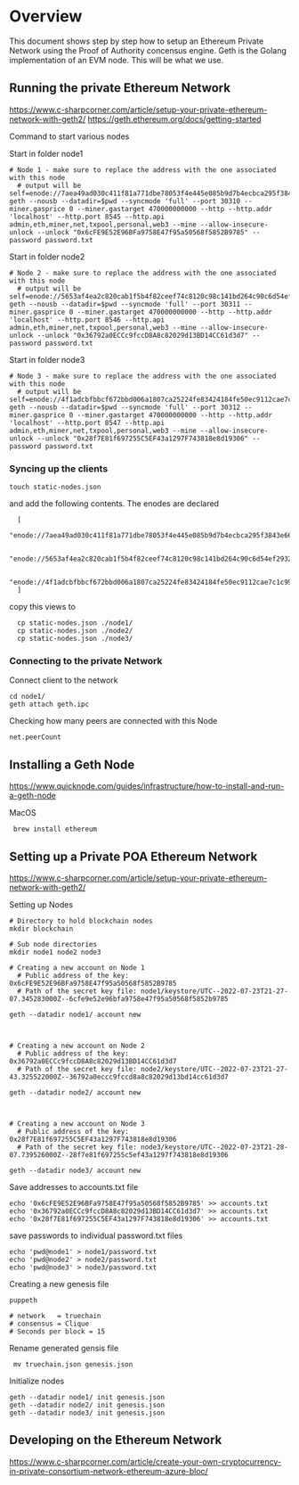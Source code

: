 # Overview
This document shows step by step how to setup an Ethereum Private Network using the Proof of Authority concensus engine.
Geth is the Golang implementation of an EVM node. This will be what we use.

## Running the private Ethereum Network

https://www.c-sharpcorner.com/article/setup-your-private-ethereum-network-with-geth2/
https://geth.ethereum.org/docs/getting-started


Command to start various nodes
  
  Start in folder node1
  ```
  # Node 1 - make sure to replace the address with the one associated with this node
    # output will be self=enode://7aea49ad030c411f81a771dbe78053f4e445e085b9d7b4ecbca295f3843e66a773f3b76c47d16466e1ebb2b9002b431bac78e93456242359d250adf02b1bc2e6@127.0.0.1:30310
  geth --nousb --datadir=$pwd --syncmode 'full' --port 30310 --miner.gasprice 0 --miner.gastarget 470000000000 --http --http.addr 'localhost' --http.port 8545 --http.api admin,eth,miner,net,txpool,personal,web3 --mine --allow-insecure-unlock --unlock "0x6cFE9E52E96BFa9758E47f95a50568f5852B9785" --password password.txt  
  ```

  Start in folder node2
  ```
  # Node 2 - make sure to replace the address with the one associated with this node
    # output will be self=enode://5653af4ea2c820cab1f5b4f82ceef74c8120c98c141bd264c90c6d54ef293231261fcadf48d27811af3e6f72aed0c5686df6f8a9fedc4530d0fd868885e01a88@127.0.0.1:30311
  geth --nousb --datadir=$pwd --syncmode 'full' --port 30311 --miner.gasprice 0 --miner.gastarget 470000000000 --http --http.addr 'localhost' --http.port 8546 --http.api admin,eth,miner,net,txpool,personal,web3 --mine --allow-insecure-unlock --unlock "0x36792a0ECCc9fccD8A8c82029d13BD14CC61d3d7" --password password.txt  
  ```

  Start in folder node3
  ```
  # Node 3 - make sure to replace the address with the one associated with this node
    # output will be self=enode://4f1adcbfbbcf672bbd006a1807ca25224fe83424184fe50ec9112cae7c1c99056f7102459925d3ea68f8be2c44831881797e6e620e15199c64a4cab3d74b2c11@127.0.0.1:30312
  geth --nousb --datadir=$pwd --syncmode 'full' --port 30312 --miner.gasprice 0 --miner.gastarget 470000000000 --http --http.addr 'localhost' --http.port 8547 --http.api admin,eth,miner,net,txpool,personal,web3 --mine --allow-insecure-unlock --unlock "0x28f7E81f697255C5EF43a1297F743818e8d19306" --password password.txt  

  ```



### Syncing up the clients
```
touch static-nodes.json
```

and add the following contents. The enodes are declared 
```
  [       
    "enode://7aea49ad030c411f81a771dbe78053f4e445e085b9d7b4ecbca295f3843e66a773f3b76c47d16466e1ebb2b9002b431bac78e93456242359d250adf02b1bc2e6@127.0.0.1:30310",    
        
    "enode://5653af4ea2c820cab1f5b4f82ceef74c8120c98c141bd264c90c6d54ef293231261fcadf48d27811af3e6f72aed0c5686df6f8a9fedc4530d0fd868885e01a88@127.0.0.1:30311",    
        
    "enode://4f1adcbfbbcf672bbd006a1807ca25224fe83424184fe50ec9112cae7c1c99056f7102459925d3ea68f8be2c44831881797e6e620e15199c64a4cab3d74b2c11@127.0.0.1:30312"    
  ]   
```

copy this views to 
```
  cp static-nodes.json ./node1/
  cp static-nodes.json ./node2/
  cp static-nodes.json ./node3/
```

### Connecting to the private Network
Connect client to the network
```
cd node1/
geth attach geth.ipc  
```

Checking how many peers are connected with this Node
```
net.peerCount    
```


## Installing a Geth Node
https://www.quicknode.com/guides/infrastructure/how-to-install-and-run-a-geth-node


MacOS
```
 brew install ethereum
```

Setting up a Private POA Ethereum Network
---
https://www.c-sharpcorner.com/article/setup-your-private-ethereum-network-with-geth2/


Setting up Nodes
```
# Directory to hold blockchain nodes
mkdir blockchain 

# Sub node directories
mkdir node1 node2 node3  

# Creating a new account on Node 1
  # Public address of the key:   0x6cFE9E52E96BFa9758E47f95a50568f5852B9785
  # Path of the secret key file: node1/keystore/UTC--2022-07-23T21-27-07.345283000Z--6cfe9e52e96bfa9758e47f95a50568f5852b9785

geth --datadir node1/ account new    



# Creating a new account on Node 2
  # Public address of the key:   0x36792a0ECCc9fccD8A8c82029d13BD14CC61d3d7
  # Path of the secret key file: node2/keystore/UTC--2022-07-23T21-27-43.325522000Z--36792a0eccc9fccd8a8c82029d13bd14cc61d3d7

geth --datadir node2/ account new    



# Creating a new account on Node 3
  # Public address of the key:   0x28f7E81f697255C5EF43a1297F743818e8d19306
  # Path of the secret key file: node3/keystore/UTC--2022-07-23T21-28-07.739526000Z--28f7e81f697255c5ef43a1297f743818e8d19306

geth --datadir node3/ account new     
```

Save addresses to accounts.txt file
```
echo '0x6cFE9E52E96BFa9758E47f95a50568f5852B9785' >> accounts.txt
echo '0x36792a0ECCc9fccD8A8c82029d13BD14CC61d3d7' >> accounts.txt
echo '0x28f7E81f697255C5EF43a1297F743818e8d19306' >> accounts.txt
```


save passwords to individual password.txt files
```
echo 'pwd@node1' > node1/password.txt
echo 'pwd@node2' > node2/password.txt
echo 'pwd@node3' > node3/password.txt
```


Creating a new genesis file
```
puppeth

# network   = truechain
# consensus = Clique
# Seconds per block = 15

```

Rename generated gensis file
```
 mv truechain.json genesis.json 
```

Initialize nodes
```
geth --datadir node1/ init genesis.json  
geth --datadir node2/ init genesis.json  
geth --datadir node3/ init genesis.json  
```


## Developing on the Ethereum Network
https://www.c-sharpcorner.com/article/create-your-own-cryptocurrency-in-private-consortium-network-ethereum-azure-bloc/
